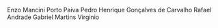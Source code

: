 Enzo Mancini Porto Paiva
Pedro Henrique Gonçalves de Carvalho
Rafael Andrade
Gabriel Martins Virginio
